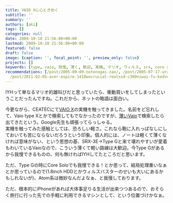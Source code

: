 ```yaml
---
title: VAIO Xに心ときめく
subtitle: ''
summary: ''
authors: [aki]
tags: []
categories: null
date: 2009-10-18 21:56:00+00:00
lastmod: 2009-10-18 21:56:00+00:00
featured: false
draft: false
image: {caption: '', focal_point: '', preview_only: false}
projects: []
keywords: [type, vaio, 我慢, 薄く, 歓迎, 実機, マリオ, ウィルス, srx, core solo]
recommendations: [/post/2005-09-09-notonogai-zao/, /post/2005-07-17-urayamasika/,
  /post/2011-02-05-acer-aspire-1410wocrucial-realssd-c300niwai-fu-kedvdnasinihuan-zhuang-sita/]
---
```

IYHって単なるマリオ的雄叫びだと思っていたら、衝動買いをしてしまったということだったんですね。これだから、ネットの略語は面白い。

今更ながら、CEATECにて[VAIO X](http://www.jp.sonystyle.com/Special/Computer/Vaio/X/)の実機を触ってきました。名前をど忘れして、Vaio type Xとかで検索してもでなかったのですが、[薄いVaio](http://www.google.co.jp/search?q=薄いVaio&lr=lang_ja)で検索したら出てきたという。Google先生も頑張ってらっしゃる。  
実機を触ってみた感触としては、恐ろしい軽さ。これなら鞄に入れっぱなしにしておいても苦にならないだろうという印象。個人的には、ノートは軽くて薄くなければ意味がない、という思想の基、SRX-3E→Type Gと来て壊れやすいが愛着もわいているVaioなので、こういう薄くて軽い路線は大歓迎。今Type Gがあるから我慢できるものの、何も無ければIYHしてたところだと思います。

ただ、Type Gの時にCore Soloでも我慢できる！とか思って、結局処理重いなぁとか思っているので(1.8inch HDDとかウィルスバスターのせいも大いにあるかもしれないが)、Atom系は微妙なんだよなぁ、と我慢しております。

ただ、根本的にiPhoneがあれば大体事足りる生活が出来つつあるので、おそらく旅行に行った先での手軽に利用できるマシンとして、という位置づけかなぁ。


